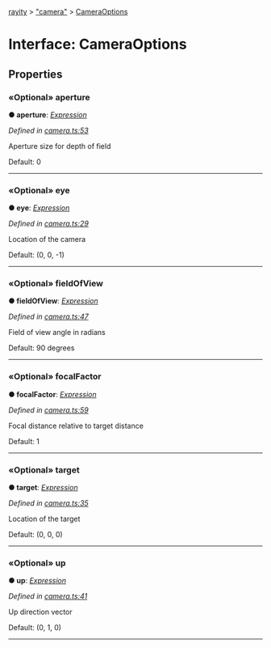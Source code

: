 [rayity](../README.md) > ["camera"](../modules/_camera_.md) > [CameraOptions](../interfaces/_camera_.cameraoptions.md)



# Interface: CameraOptions


## Properties
<a id="aperture"></a>

### «Optional» aperture

**●  aperture**:  *[Expression](_expression_.expression.md)* 

*Defined in [camera.ts:53](https://github.com/gribbet/rayity/blob/7a9144e/src/camera.ts#L53)*



Aperture size for depth of field

Default: 0




___

<a id="eye"></a>

### «Optional» eye

**●  eye**:  *[Expression](_expression_.expression.md)* 

*Defined in [camera.ts:29](https://github.com/gribbet/rayity/blob/7a9144e/src/camera.ts#L29)*



Location of the camera

Default: (0, 0, -1)




___

<a id="fieldofview"></a>

### «Optional» fieldOfView

**●  fieldOfView**:  *[Expression](_expression_.expression.md)* 

*Defined in [camera.ts:47](https://github.com/gribbet/rayity/blob/7a9144e/src/camera.ts#L47)*



Field of view angle in radians

Default: 90 degrees




___

<a id="focalfactor"></a>

### «Optional» focalFactor

**●  focalFactor**:  *[Expression](_expression_.expression.md)* 

*Defined in [camera.ts:59](https://github.com/gribbet/rayity/blob/7a9144e/src/camera.ts#L59)*



Focal distance relative to target distance

Default: 1




___

<a id="target"></a>

### «Optional» target

**●  target**:  *[Expression](_expression_.expression.md)* 

*Defined in [camera.ts:35](https://github.com/gribbet/rayity/blob/7a9144e/src/camera.ts#L35)*



Location of the target

Default: (0, 0, 0)




___

<a id="up"></a>

### «Optional» up

**●  up**:  *[Expression](_expression_.expression.md)* 

*Defined in [camera.ts:41](https://github.com/gribbet/rayity/blob/7a9144e/src/camera.ts#L41)*



Up direction vector

Default: (0, 1, 0)




___


